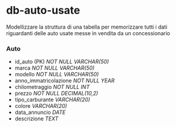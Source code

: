 # db-auto-usate

Modellizzare la struttura di una tabella per memorizzare tutti i dati riguardanti delle auto usate messe in vendita da un concessionario

### Auto
- id_auto (PK) *NOT NULL VARCHAR(50)*
- marca *NOT NULL VARCHAR(50)*
- modello *NOT NULL VARCHAR(50)*
- anno_immatricolazione *NOT NULL YEAR*
- chilometraggio *NOT NULL INT*
- prezzo *NOT NULL DECIMAL(10,2)*
- tipo_carburante *VARCHAR(20)*
- colore *VARCHAR(20)*
- data_annuncio *DATE*
- descrizione *TEXT*